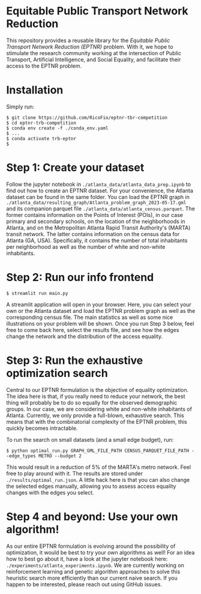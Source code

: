 # Equitable Public Transport Network Reduction
This repository provides a reusable library for the _Equitable Public Transport Network Reduction (EPTNR)_ problem. With it, we hope to stimulate the research community working at the intersection of Public Transport, Artificial Intelligence, and Social Equality, and facilitate their access to the EPTNR problem.

# Installation
Simply run:

```shell
$ git clone https://github.com/RicoFio/eptnr-tbr-competition
$ cd eptnr-trb-competition
$ conda env create -f ./conda_env.yaml
$ ...
$ conda activate trb-eptnr
$ 
```

# Step 1: Create your dataset
Follow the jupyter notebook in `./atlanta_data/atlanta_data_prep.ipynb` to find out how to create an EPTNR dataset. For your convenience, the Atlanta dataset can be found in the same folder. You can load the EPTNR graph in `./atlanta_data/resulting_graph/Atlanta_problem_graph_2023-05-17.gml` and its companion parquet file `./atlanta_data/atlanta_census.parquet`. The former contains information on the Points of Interest (POIs), in our case primary and secondary schools, on the location of the neighborhoods in Atlanta, and on the Metropolitan Atlanta Rapid Transit Authority's (MARTA) transit network. The latter contains information on the census data for Atlanta (GA, USA). Specifically, it contains the number of total inhabitants per neighborhood as well as the number of white and non-white inhabitants.

# Step 2: Run our info frontend
```shell
$ streamlit run main.py
```
A streamlit application will open in your browser. Here, you can select your own or the Atlanta dataset and load the EPTNR problem graph as well as the corresponding census file. The main statistics as well as some nice illustrations on your problem will be shown. Once you run Step 3 below, feel free to come back here, select the results file, and see how the edges change the network and the distribution of the access equality.

# Step 3: Run the exhaustive optimization search
Central to our EPTNR formulation is the objective of equality optimization. The idea here is that, if you really need to reduce your network, the best thing will probably be to do so equally for the observed demographic groups. In our case, we are considering white and non-white inhabitants of Atlanta. Currently, we only provide a full-blown, exhaustive search. This means that with the combinatorial complexity of the EPTNR problem, this quickly becomes intractable.

To run the search on small datasets (and a small edge budget), run:
```shell
$ python optimal_run.py GRAPH_GML_FILE_PATH CENSUS_PARQUET_FILE_PATH --edge_types METRO --budget 2
```

This would result in a reduction of 5% of the MARTA's metro network. Feel free to play around with it. The results are stored under `./results/optimal_run.json`. A little hack here is that you can also change the selected edges manually, allowing you to assess access equality changes with the edges you select.

# Step 4 and beyond: Use your own algorithm!
As our entire EPTNR formulation is evolving around the possibility of optimization, it would be best to try your own algorithms as well! For an idea how to best go about it, have a look at the jupyter notebook here: `./experiments/atlanta_experiments.ipynb`. We are currently working on reinforcement learning and genetic algorithm approaches to solve this heuristic search more efficiently than our current naive search. If you happen to be interested, please reach out using GitHub issues.
